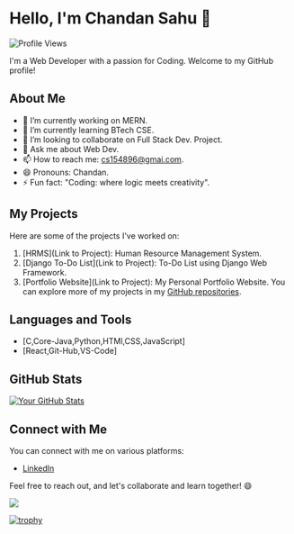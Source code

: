 # Hello, I'm Chandan Sahu 👋
![Profile Views](https://komarev.com/ghpvc/?username=Chandan5858&color=blue)

I'm a Web Developer with a passion for Coding. Welcome to my GitHub profile! 
## About Me
- 🔭 I’m currently working on MERN.
- 🌱 I’m currently learning BTech CSE.
- 👯 I’m looking to collaborate on Full Stack Dev. Project.
- 💬 Ask me about Web Dev.
- 📫 How to reach me: cs154896@gmai.com.
- 😄 Pronouns: Chandan.
- ⚡ Fun fact: "Coding: where logic meets creativity".

## My Projects
Here are some of the projects I've worked on:
1. [HRMS](Link to Project): Human Resource Management System.
2. [Django To-Do List](Link to Project): To-Do List using Django Web Framework.
3. [Portfolio Website](Link to Project): My Personal Portfolio Website.
You can explore more of my projects in my [GitHub repositories](https://github.com/Chandan5858).
## Languages and Tools
- [C,Core-Java,Python,HTMl,CSS,JavaScript]
- [React,Git-Hub,VS-Code]
## GitHub Stats
[![Your GitHub Stats](https://github-readme-stats.vercel.app/api?username=Chandan5858&show_icons=true&theme=radical)](https://github.com/anuraghazra/github-readme-stats)
## Connect with Me
You can connect with me on various platforms:
- [LinkedIn](https://www.linkedin.com/in/chandan-sahu-937149231/)

Feel free to reach out, and let's collaborate and learn together! 😄
<!-- GitHub Profile Views Counter -->
![](https://komarev.com/ghpvc/?username=Chandan5858)
<!-- GitHub Profile Trophy -->
[![trophy](https://github-profile-trophy.vercel.app/?username=Chandan5858)](https://github.com/ryo-ma/github-profile-trophy)
